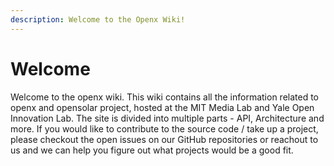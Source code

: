 ```yaml
---
description: Welcome to the Openx Wiki!
---
```


# Welcome

Welcome to the openx wiki. This wiki contains all the information related to openx and opensolar project, hosted at the MIT Media Lab and Yale Open Innovation Lab. The site is divided into multiple parts - API, Architecture and more. If you would like to contribute to the source code / take up a project, please checkout the open issues on our GitHub repositories or reachout to us and we can help you figure out what projects would be a good fit.

